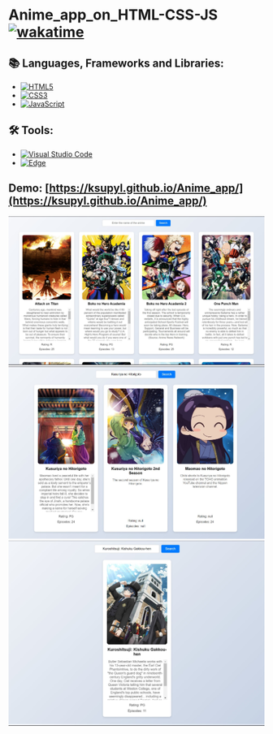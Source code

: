 # Anime_app_on_HTML-CSS-JS    [![wakatime](https://wakatime.com/badge/user/db86e232-e352-46cf-b47c-ebfa554f4979/project/2a70e304-89b9-4f1f-886b-c798d9d95345.svg)](https://wakatime.com/badge/user/db86e232-e352-46cf-b47c-ebfa554f4979/project/2a70e304-89b9-4f1f-886b-c798d9d95345)

## :books: Languages, Frameworks and Libraries:
- [![HTML5](https://img.shields.io/badge/html5-%23E34F26.svg?style=for-the-badge&logo=html5&logoColor=white)](https://developer.mozilla.org/en-US/docs/Web/HTML)
- [![CSS3](https://img.shields.io/badge/css3-%231572B6.svg?style=for-the-badge&logo=css3&logoColor=white)](https://www.w3schools.com/css/)
- [![JavaScript](https://img.shields.io/badge/javascript-%23323330.svg?style=for-the-badge&logo=javascript&logoColor=%23F7DF1E)](https://developer.mozilla.org/en-US/docs/Web/JavaScript)

## :hammer_and_wrench: Tools:
- [![Visual Studio Code](https://img.shields.io/badge/Visual%20Studio%20Code-0078d7.svg?style=for-the-badge&logo=visual-studio-code&logoColor=white)](https://code.visualstudio.com/)
- [![Edge](https://img.shields.io/badge/Edge-0078D7?style=for-the-badge&logo=Microsoft-edge&logoColor=white)](https://www.microsoft.com/en-us/edge/?form=MA13FJ)

## **Demo:** [https://ksupyl.github.io/Anime_app/](https://ksupyl.github.io/Anime_app/) 
![Anime_app_1](./img/demonstration1.jpg)
![Anime_app_2](./img/demonstration2.jpg)
![Anime_app_1](./img/demonstration3.jpg)
